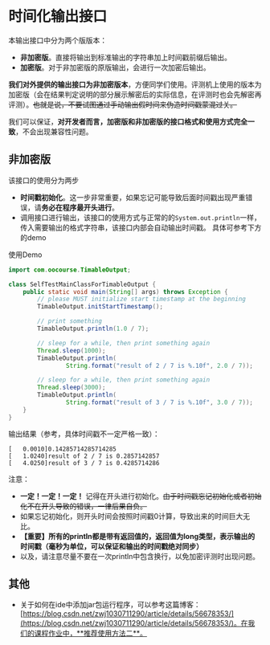 # 时间化输出接口
本输出接口中分为两个版版本：

* **非加密版**。直接将输出到标准输出的字符串加上时间戳前缀后输出。
* **加密版**。对于非加密版的原版输出，会进行一次加密后输出。

**我们对外提供的输出接口为非加密版本**，方便同学们使用。评测机上使用的版本为加密版（会在结果判定说明的部分展示解密后的实际信息，在评测时也会先解密再评测）。<del>也就是说，不要试图通过手动输出假时间来伪造时间戳蒙混过关。</del>

我们可以保证，**对开发者而言，加密版和非加密版的接口格式和使用方式完全一致**，不会出现兼容性问题。

## 非加密版

该接口的使用分为两步
 - **时间戳初始化**。这一步非常重要，如果忘记可能导致后面时间戳出现严重错误，请**务必在程序最开头进行**。
 - 调用接口进行输出，该接口的使用方式与正常的的`System.out.println`一样，传入需要输出的格式字符串，该接口内部会自动输出时间戳。
 具体可参考下方的demo


使用Demo

```java
import com.oocourse.TimableOutput;

class SelfTestMainClassForTimableOutput {
    public static void main(String[] args) throws Exception {
        // please MUST initialize start timestamp at the beginning
        TimableOutput.initStartTimestamp();

        // print something
        TimableOutput.println(1.0 / 7);

        // sleep for a while, then print something again
        Thread.sleep(1000);
        TimableOutput.println(
                String.format("result of 2 / 7 is %.10f", 2.0 / 7));

        // sleep for a while, then print something again
        Thread.sleep(3000);
        TimableOutput.println(
                String.format("result of 3 / 7 is %.10f", 3.0 / 7));
    }
}

```

输出结果（参考，具体时间戳不一定严格一致）：

```
[   0.0010]0.14285714285714285
[   1.0240]result of 2 / 7 is 0.2857142857
[   4.0250]result of 3 / 7 is 0.4285714286
```

注意：

* **一定！一定！一定！** 记得在开头进行初始化。<del>由于时间戳忘记初始化或者初始化不在开头导致的错误，一律后果自负。</del>
* 如果忘记初始化，则开头时间会按照时间戳0计算，导致出来的时间巨大无比。
* **【重要】所有的println都是带有返回值的，返回值为long类型，表示输出的时间戳（毫秒为单位，可以保证和输出的时间戳绝对同步）**
* 以及，请注意尽量不要在一次println中包含换行，以免加密评测时出现问题。

## 其他

* 关于如何在ide中添加jar包运行程序，可以参考这篇博客：[https://blog.csdn.net/zwj1030711290/article/details/56678353/](https://blog.csdn.net/zwj1030711290/article/details/56678353/)。在我们的课程作业中，**推荐使用方法二**。